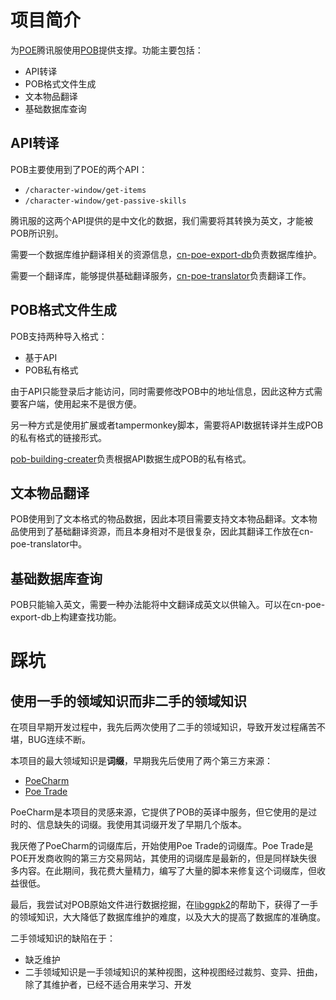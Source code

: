 # 项目简介

为[POE](https://www.pathofexile.com/)腾讯服使用[POB](https://github.com/PathOfBuildingCommunity)提供支撑。功能主要包括：

- API转译
- POB格式文件生成
- 文本物品翻译
- 基础数据库查询

## API转译

POB主要使用到了POE的两个API：

- `/character-window/get-items`
- `/character-window/get-passive-skills`

腾讯服的这两个API提供的是中文化的数据，我们需要将其转换为英文，才能被POB所识别。

需要一个数据库维护翻译相关的资源信息，[cn-poe-export-db](https://github.com/cn-poe-community/cn-poe-export-db)负责数据库维护。

需要一个翻译库，能够提供基础翻译服务，[cn-poe-translator](https://github.com/cn-poe-community/cn-poe-translator)负责翻译工作。

## POB格式文件生成

POB支持两种导入格式：

- 基于API
- POB私有格式

由于API只能登录后才能访问，同时需要修改POB中的地址信息，因此这种方式需要客户端，使用起来不是很方便。

另一种方式是使用扩展或者tampermonkey脚本，需要将API数据转译并生成POB的私有格式的链接形式。

[pob-building-creater](https://github.com/cn-poe-community/pob-building-creater)负责根据API数据生成POB的私有格式。

## 文本物品翻译

POB使用到了文本格式的物品数据，因此本项目需要支持文本物品翻译。文本物品使用到了基础翻译资源，而且本身相对不是很复杂，因此其翻译工作放在cn-poe-translator中。

## 基础数据库查询

POB只能输入英文，需要一种办法能将中文翻译成英文以供输入。可以在cn-poe-export-db上构建查找功能。

# 踩坑
## 使用一手的领域知识而非二手的领域知识

在项目早期开发过程中，我先后两次使用了二手的领域知识，导致开发过程痛苦不堪，BUG连续不断。

本项目的最大领域知识是**词缀**，早期我先后使用了两个第三方来源：

- [PoeCharm](https://github.com/Chuanhsing/PoeCharm)
- [Poe Trade](https://poe.game.qq.com/trade/)

PoeCharm是本项目的灵感来源，它提供了POB的英译中服务，但它使用的是过时的、信息缺失的词缀。我使用其词缀开发了早期几个版本。

我厌倦了PoeCharm的词缀库后，开始使用Poe Trade的词缀库。Poe Trade是POE开发商收购的第三方交易网站，其使用的词缀库是最新的，但是同样缺失很多内容。在此期间，我花费大量精力，编写了大量的脚本来修复这个词缀库，但收益很低。

最后，我尝试对POB原始文件进行数据挖掘，在[libggpk2](https://github.com/aianlinb/LibGGPK2)的帮助下，获得了一手的领域知识，大大降低了数据库维护的难度，以及大大的提高了数据库的准确度。

二手领域知识的缺陷在于：

- 缺乏维护
- 二手领域知识是一手领域知识的某种视图，这种视图经过裁剪、变异、扭曲，除了其维护者，已经不适合用来学习、开发
